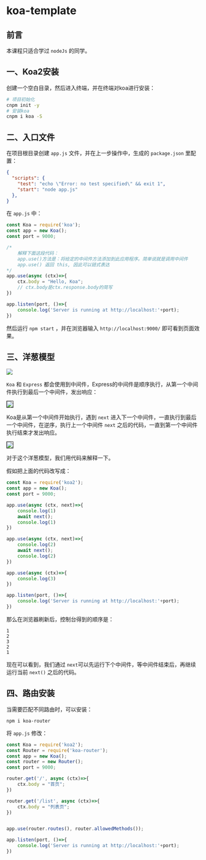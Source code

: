 # koa-template

## 前言

本课程只适合学过 `nodeJs` 的同学。

## 一、Koa2安装

创建一个空白目录，然后进入终端，并在终端对koa进行安装：

```bash
# 项目初始化
cnpm init -y
# 安装koa
cnpm i koa -S
```

## 二、入口文件

在项目根目录创建 `app.js` 文件，并在上一步操作中，生成的 `package.json` 里配置：

```json
{
  "scripts": {
    "test": "echo \"Error: no test specified\" && exit 1",
    "start": "node app.js"
  },
}
```

在 `app.js` 中：

```js
const Koa = require('koa');
const app = new Koa();
const port = 9000;

/* 
	解释下面这段代码：
	app.use()方法是：将给定的中间件方法添加到此应用程序。简单说就是调用中间件
	app.use() 返回 this, 因此可以链式表达
*/
app.use(async (ctx)=>{
    ctx.body = "Hello, Koa";
  	// ctx.body是ctx.response.body的简写
})

app.listen(port, ()=>{
    console.log('Server is running at http://localhost:'+port);
})
```

然后运行 `npm start` ，并在浏览器输入 `http://localhost:9000/` 即可看到页面效果。

## 三、洋葱模型

<img src="https://segmentfault.com/img/bV6DZG/view?w=478&h=435" style="1px solid" />

`Koa` 和 `Express` 都会使用到中间件，Express的中间件是顺序执行，从第一个中间件执行到最后一个中间件，发出响应：

<img src="https://upload-images.jianshu.io/upload_images/3663059-b6acea9ec3f0a8f9.jpg?imageMogr2/auto-orient/strip|imageView2/2/w/883/format/webp" style="border: 1px solid" />

Koa是从第一个中间件开始执行，遇到 `next` 进入下一个中间件，一直执行到最后一个中间件，在逆序，执行上一个中间件 `next` 之后的代码，一直到第一个中间件执行结束才发出响应。

<img src="https://upload-images.jianshu.io/upload_images/3663059-03622ea2a9ffce2a.jpg?imageMogr2/auto-orient/strip|imageView2/2/w/814/format/webp" style="border: 1px solid" />

对于这个洋葱模型，我们用代码来解释一下。

假如把上面的代码改写成：

```js
const Koa = require('koa2');
const app = new Koa();
const port = 9000;

app.use(async (ctx, next)=>{
    console.log(1)
    await next();
    console.log(1)
})

app.use(async (ctx, next)=>{
    console.log(2)
    await next();
    console.log(2)
})

app.use(async (ctx)=>{
    console.log(3)
})

app.listen(port, ()=>{
    console.log('Server is running at http://localhost:'+port);
})
```

那么在浏览器刷新后，控制台得到的顺序是：

```
1
2
3
2
1
```

现在可以看到，我们通过 `next`可以先运行下个中间件，等中间件结束后，再继续运行当前 `next()` 之后的代码。

## 四、路由安装

当需要匹配不同路由时，可以安装：

```
npm i koa-router
```

将 `app.js` 修改：

```js
const Koa = require('koa2');
const Router = require('koa-router');
const app = new Koa();
const router = new Router();
const port = 9000;

router.get('/', async (ctx)=>{
    ctx.body = "首页";
})

router.get('/list', async (ctx)=>{
    ctx.body = "列表页";
})


app.use(router.routes(), router.allowedMethods());

app.listen(port, ()=>{
    console.log('Server is running at http://localhost:'+port);
})
```

